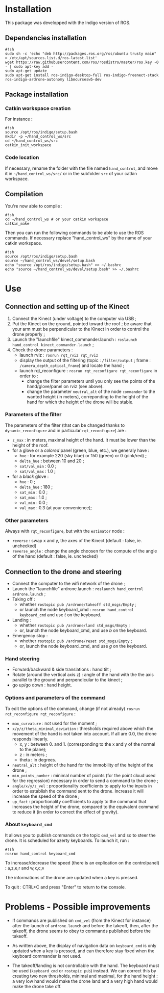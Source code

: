 # Installation #

This package was developped with the Indigo version of ROS.

## Dependencies installation ##
```
#!sh
sudo sh -c 'echo "deb http://packages.ros.org/ros/ubuntu trusty main" > /etc/apt/sources.list.d/ros-latest.list'
wget https://raw.githubusercontent.com/ros/rosdistro/master/ros.key -O - | sudo apt-key add -
sudo apt-get update
sudo apt-get install ros-indigo-desktop-full ros-indigo-freenect-stack ros-indigo-ardrone-autonomy libncursesw5-dev
```
## Package installation ##

### Catkin workspace creation ###

For instance :

```
#!sh
source /opt/ros/indigo/setup.bash
mkdir -p ~/hand_control_ws/src
cd ~/hand_control_ws/src
catkin_init_workspace
```

### Code location ###

If necessary, rename the folder with the file named `hand_control`, and move it in `~/hand_control_ws/src/` or in the subfolder `src` of your catkin workspace.

## Compilation ##

You're now able to compile :

```
#!sh
cd ~/hand_control_ws # or your catkin workspace
catkin_make
```

Then you can run the following commands to be able to use the ROS commands. If necessary replace "hand_control_ws" by the name of your catkin workspace.

```
#!sh
source /opt/ros/indigo/setup.bash
source ~/hand_control_ws/devel/setup.bash
echo "source /opt/ros/indigo/setup.bash" >> ~/.bashrc
echo "source ~/hand_control_ws/devel/setup.bash" >> ~/.bashrc
```

# Use #

## Connection and setting up of the Kinect ##

1. Connect the Kinect (under voltage) to the computer via USB ;
2. Put the Kinect on the ground, pointed toward the roof ; be aware that your arm must be perpendicular to the Kinect in order to control the drone properly ;
2. Launch the "launchfile" kinect_commander.launch : `roslaunch hand_control kinect_commander.launch` ;
3. Check the drone parameters :
    - launch rviz :  `rosrun rqt_rviz rqt_rviz`
    - display the output of the filtering (topic : `/filter/output` ; frame : `/camera_depth_optical_frame`) and locate the hand ;
    - launch rqt_reconfigure : `rosrun rqt_reconfigure rqt_reconfigure` in order to :
      - change the filter parameters until you only see the points of the hand/glove/panel on rviz (see above).
      - change the parameter `neutral_alt` of the node `commander` to the wanted height (in meters), correponding to the height of the hand for which the height of the drone will be stable.
    
### Parameters of the filter ###

The parameters of the filter (that can be changed thanks to `dynamic_reconfigure` and in particular `rqt_reconfigure`) are :

* `z_max` : in meters, maximal height of the hand. It must be lower than the height of the roof.
* for a glove or a *colored* panel (green, blue, etc.), we generaly have :
    - `hue` : for example 220 (sky blue) or 150 (green) or 0 (pink/red) ;
    - `delta_hue` : between 10 and 20 ;
    - `sat/val_min` : 0.0 ;
    - `sat/val_max` : 1.0 ;
* for a *black* glove :
    - `hue` : 0 ;
    - `delta_hue` : 180 ;
    - `sat_min` : 0.0 ;
    - `sat_max` : 1.0 ;
    - `val_min` : 0.0 ;
    - `val_max` : 0.3 (at your convenience);

### Other parameters ###

Always with `rqt_reconfigure`, but with the `estimator` node :
- `reverse` : swap x and y, the axes of the Kinect (default : false, ie. unchecked)
- `reverse_angle` : change the angle choosen for the compute of the angle of the hand (default : false, ie. unchecked)

## Connection to the drone and steering ##

* Connect the computer to the wifi network of the drone ;
* Launch the "launchfile" ardrone.launch : `roslaunch hand_control ardrone.launch` ;
* Taking off : 
    - whether `rostopic pub /ardrone/takeoff std_msgs/Empty` ;
    - or launch the node keyboard_cmd : `rosrun hand_control keyboard_cmd` and use *t* on the keyboard.
* Landing :
    - whether `rostopic pub /ardrone/land std_msgs/Empty` ;
    - or, launch the node keyboard_cmd, and use *b* on the keyboard.
* Emergency stop :
    - whether `rostopic pub /ardrone/reset std_msgs/Empty` ;
    - or, launch the node keyboard_cmd, and use *g* on the keyboard.

### Hand steering ###

* Forward/backward & side translations : hand tilt ;
* Rotate (around the vertical axis z) : angle of the hand with the the axis parallel to the ground and perpendicular to the kinect ;
* go up/go down : hand height.

### Options and parameters of the command ###

To edit the options of the command, change (if not already) `rosrun rqt_reconfigure rqt_reconfigure` :

- `max_curvature` : not used for the moment ;
- `x/y/z/theta_minimal_deviation` : thresholds required above which the movement of the hand is not taken into account. If all are 0.0, the drone responds linearly.
    * x, y : between 0. and 1. (corresponding to the x and y of the normal to the plane);
    * z : in meters ;
    * theta : in degrees.
- `neutral_alt` : height of the hand for the immobility of the height of the drone ;
- `min_points_number` : minimal number of points (for the point cloud used for the regression) necessary in order to send a command to the drone ;
- `angle/x/y/z_vel` : proportionality coefficients to apply to the inputs in order to establish the command sent to the drone. Increase it will increase the speed of the drone ;
- `up_fact` : proportionality coefficients to apply to the command that increases the height of the drone, compared to the equivalent command to reduce it (in order to correct the effect of gravity).

### About `keyboard_cmd` ###

It allows you to publish commands on the topic `cmd_vel` and so to steer the drone. It is scheduled for azerty keyboards. To launch it, run :

```
#!sh
rosrun hand_control keyboard_cmd
```

To increase/decrease the speed (there is an explication on the controlpanel) : a,z,e,r and w,x,c,v

The informations of the drone are updated when a key is pressed.

To quit : CTRL+C and press "Enter" to return to the console.

# Problems - Possible improvements #

- If commands are published on `cmd_vel` (from the Kinect for instance) after the launch of `ardrone.launch` and before the takeoff, then, after the takeoff, the drone seems to obey to commands published before the takeoff.

- As written above, the display of navigation data on `keyboard_cmd` is only updated when a key is pressed, and can therefore stay fixed when the keyboard commander is not used.

- The takeoff/landing is not controllable with the hand. The keyboard must be used (`keyboard_cmd` or `rostopic pub`) instead. We can correct this by creating two new thresholds, minimal and maximal, for the hand height : a very low hand would make the drone land and a very high hand would make the drone take off.
